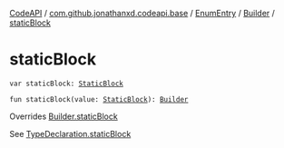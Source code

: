 [CodeAPI](../../../index.md) / [com.github.jonathanxd.codeapi.base](../../index.md) / [EnumEntry](../index.md) / [Builder](index.md) / [staticBlock](.)

# staticBlock

`var staticBlock: `[`StaticBlock`](../../-static-block/index.md)

`fun staticBlock(value: `[`StaticBlock`](../../-static-block/index.md)`): `[`Builder`](index.md)

Overrides [Builder.staticBlock](../../-elements-holder/-builder/static-block.md)

See [TypeDeclaration.staticBlock](../../-elements-holder/static-block.md)

